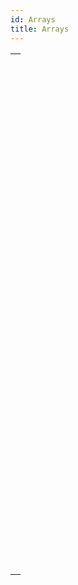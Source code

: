 ```yaml
---
id: Arrays
title: Arrays
---
```

||
|---|
|[<!-- INCLUDE #_command_.APPEND TO ARRAY.Syntax -->](../../commands-legacy/append-to-array.md)<br/><!-- INCLUDE #_command_.APPEND TO ARRAY.Summary -->|
|[<!-- INCLUDE #_command_.ARRAY BLOB.Syntax -->](../../commands-legacy/array-blob.md)<br/><!-- INCLUDE #_command_.ARRAY BLOB.Summary -->|
|[<!-- INCLUDE #_command_.ARRAY BOOLEAN.Syntax -->](../../commands-legacy/array-boolean.md)<br/><!-- INCLUDE #_command_.ARRAY BOOLEAN.Summary -->|
|[<!-- INCLUDE #_command_.ARRAY DATE.Syntax -->](../../commands-legacy/array-date.md)<br/><!-- INCLUDE #_command_.ARRAY DATE.Summary -->|
|[<!-- INCLUDE #_command_.ARRAY INTEGER.Syntax -->](../../commands-legacy/array-integer.md)<br/><!-- INCLUDE #_command_.ARRAY INTEGER.Summary -->|
|[<!-- INCLUDE #_command_.ARRAY LONGINT.Syntax -->](../../commands-legacy/array-longint.md)<br/><!-- INCLUDE #_command_.ARRAY LONGINT.Summary -->|
|[<!-- INCLUDE #_command_.ARRAY OBJECT.Syntax -->](../../commands-legacy/array-object.md)<br/><!-- INCLUDE #_command_.ARRAY OBJECT.Summary -->|
|[<!-- INCLUDE #_command_.ARRAY PICTURE.Syntax -->](../../commands-legacy/array-picture.md)<br/><!-- INCLUDE #_command_.ARRAY PICTURE.Summary -->|
|[<!-- INCLUDE #_command_.ARRAY POINTER.Syntax -->](../../commands-legacy/array-pointer.md)<br/><!-- INCLUDE #_command_.ARRAY POINTER.Summary -->|
|[<!-- INCLUDE #_command_.ARRAY REAL.Syntax -->](../../commands-legacy/array-real.md)<br/><!-- INCLUDE #_command_.ARRAY REAL.Summary -->|
|[<!-- INCLUDE #_command_.ARRAY TEXT.Syntax -->](../../commands-legacy/array-text.md)<br/><!-- INCLUDE #_command_.ARRAY TEXT.Summary -->|
|[<!-- INCLUDE #_command_.ARRAY TIME.Syntax -->](../../commands-legacy/array-time.md)<br/><!-- INCLUDE #_command_.ARRAY TIME.Summary -->|
|[<!-- INCLUDE #_command_.ARRAY TO LIST.Syntax -->](../../commands-legacy/array-to-list.md)<br/><!-- INCLUDE #_command_.ARRAY TO LIST.Summary -->|
|[<!-- INCLUDE #_command_.ARRAY TO SELECTION.Syntax -->](../../commands-legacy/array-to-selection.md)<br/><!-- INCLUDE #_command_.ARRAY TO SELECTION.Summary -->|
|[<!-- INCLUDE #_command_.BOOLEAN ARRAY FROM SET.Syntax -->](../../commands-legacy/boolean-array-from-set.md)<br/><!-- INCLUDE #_command_.BOOLEAN ARRAY FROM SET.Summary -->|
|[<!-- INCLUDE #_command_.COPY ARRAY.Syntax -->](../../commands-legacy/copy-array.md)<br/><!-- INCLUDE #_command_.COPY ARRAY.Summary -->|
|[<!-- INCLUDE #_command_.Count in array.Syntax -->](../../commands-legacy/count-in-array.md)<br/><!-- INCLUDE #_command_.Count in array.Summary -->|
|[<!-- INCLUDE #_command_.DELETE FROM ARRAY.Syntax -->](../../commands-legacy/delete-from-array.md)<br/><!-- INCLUDE #_command_.DELETE FROM ARRAY.Summary -->|
|[<!-- INCLUDE #_command_.DISTINCT ATTRIBUTE PATHS.Syntax -->](../../commands-legacy/distinct-attribute-paths.md)<br/><!-- INCLUDE #_command_.DISTINCT ATTRIBUTE PATHS.Summary -->|
|[<!-- INCLUDE #_command_.DISTINCT ATTRIBUTE VALUES.Syntax -->](../../commands-legacy/distinct-attribute-values.md)<br/><!-- INCLUDE #_command_.DISTINCT ATTRIBUTE VALUES.Summary -->|
|[<!-- INCLUDE #_command_.DISTINCT VALUES.Syntax -->](../../commands-legacy/distinct-values.md)<br/><!-- INCLUDE #_command_.DISTINCT VALUES.Summary -->|
|[<!-- INCLUDE #_command_.Find in array.Syntax -->](../../commands-legacy/find-in-array.md)<br/><!-- INCLUDE #_command_.Find in array.Summary -->|
|[<!-- INCLUDE #_command_.Find in sorted array.Syntax -->](../../commands-legacy/find-in-sorted-array.md)<br/><!-- INCLUDE #_command_.Find in sorted array.Summary -->|
|[<!-- INCLUDE #_command_.INSERT IN ARRAY.Syntax -->](../../commands-legacy/insert-in-array.md)<br/><!-- INCLUDE #_command_.INSERT IN ARRAY.Summary -->|
|[<!-- INCLUDE #_command_.LIST TO ARRAY.Syntax -->](../../commands-legacy/list-to-array.md)<br/><!-- INCLUDE #_command_.LIST TO ARRAY.Summary -->|
|[<!-- INCLUDE #_command_.LONGINT ARRAY FROM SELECTION.Syntax -->](../../commands-legacy/longint-array-from-selection.md)<br/><!-- INCLUDE #_command_.LONGINT ARRAY FROM SELECTION.Summary -->|
|[<!-- INCLUDE #_command_.MULTI SORT ARRAY.Syntax -->](../../commands-legacy/multi-sort-array.md)<br/><!-- INCLUDE #_command_.MULTI SORT ARRAY.Summary -->|
|[<!-- INCLUDE #_command_.SELECTION RANGE TO ARRAY.Syntax -->](../../commands-legacy/selection-range-to-array.md)<br/><!-- INCLUDE #_command_.SELECTION RANGE TO ARRAY.Summary -->|
|[<!-- INCLUDE #_command_.SELECTION TO ARRAY.Syntax -->](../../commands-legacy/selection-to-array.md)<br/><!-- INCLUDE #_command_.SELECTION TO ARRAY.Summary -->|
|[<!-- INCLUDE #_command_.Size of array.Syntax -->](../../commands-legacy/size-of-array.md)<br/><!-- INCLUDE #_command_.Size of array.Summary -->|
|[<!-- INCLUDE #_command_.SORT ARRAY.Syntax -->](../../commands-legacy/sort-array.md)<br/><!-- INCLUDE #_command_.SORT ARRAY.Summary -->|
|[<!-- INCLUDE #_command_.TEXT TO ARRAY.Syntax -->](../../commands-legacy/text-to-array.md)<br/><!-- INCLUDE #_command_.TEXT TO ARRAY.Summary -->|
